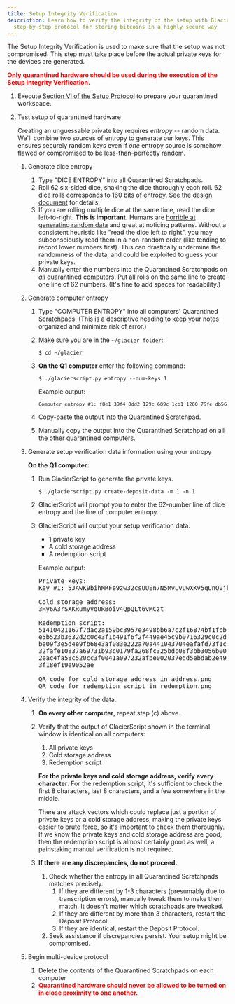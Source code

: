 ```yaml
---
title: Setup Integrity Verification
description: Learn how to verify the integrity of the setup with Glacier, the
  step-by-step protocol for storing bitcoins in a highly secure way
---
```


The Setup Integrity Verification is used to make sure that the setup was not compromised. This step
must take place before the actual private keys for the devices are generated.

**<span style="color: red;">Only quarantined hardware should be used during the execution of the Setup
Integrity Verification.</span>**

1. Execute [Section VI of the Setup Protocol](../setup/quarantined-workspace/) to
prepare your quarantined workspace.
2. Test setup of quarantined hardware

    Creating an unguessable private key requires
    *entropy* -- random data. We'll combine two sources of entropy to generate
    our keys. This ensures securely random keys even if *one* entropy source is
    somehow flawed or compromised to be less-than-perfectly random.

    1. Generate dice entropy
        1. Type "DICE ENTROPY" into all Quarantined Scratchpads.
        2. Roll 62 six-sided dice, shaking the dice thoroughly each roll.
        62 dice rolls corresponds to 160 bits of entropy. See the
        [design document](../design-doc/overview.md) for details.
        3. If you are rolling multiple dice at the same time, read the
        dice left-to-right. **This is important.** Humans are
        [horrible at generating random data](http://journals.plos.org/plosone/article?id=10.1371/journal.pone.0041531)
        and great at noticing patterns. Without a consistent heuristic like
        "read the dice left to right", you may subconsciously read them in a
        non-random order (like tending to record lower numbers first).
        This can drastically undermine the randomness of the data, and could be
        exploited to guess your private keys.
        4. Manually enter the <span class="danger">numbers</span> into the
        Quarantined Scratchpads on *all* quarantined computers. Put all rolls on
        the same line to create
        <span class="danger">one line of 62 numbers</span>. (It's fine to add
        spaces for readability.)


    2. Generate computer entropy    
        1. Type "COMPUTER ENTROPY" into all computers' Quarantined Scratchpads.
        (This is a descriptive heading to keep your notes organized and minimize
        risk of error.)
        2. Make sure you are in the `~/glacier folder`:
           ```
           $ cd ~/glacier
           ```
        3. **On the Q1 computer** enter the following command:
           ```
           $ ./glacierscript.py entropy --num-keys 1
           ```
           Example output:

           <pre><span class="danger" style="font-size: 11px;">Computer entropy #1: f8e1 39f4 8dd2 129c 689c 1cb1 1280 79fe db56 573f</span></pre>
        4. Copy-paste the output into the Quarantined Scratchpad.
        5. Manually copy the output into the Quarantined Scratchpad on all the other quarantined computers.


    3. Generate setup verification data information using your entropy

       **On the Q1 computer:**
        1. Run GlacierScript to generate the private keys.
           ```
           $ ./glacierscript.py create-deposit-data -m 1 -n 1
           ```
        2. GlacierScript will prompt you to enter the 62-number line of dice entropy and the line of computer entropy.
        3. GlacierScript will output your setup verification data:
            * 1 private key
            * A cold storage address
            * A redemption script

           Example output:

           <pre><span class="danger">Private keys:
           Key #1: 5JAwK9bihMRFe9zw32csUUEn7N5MvLvuwXKv5qUnQVjbthZyuwQ</span>

           <span class="warning" style="white-space: pre-wrap;">Cold storage address:
           3Hy6A3rSXKRumyVqURBoiv4QpQLt6vMCzt

           Redemption script:
           51410421167f7dac2a159bc3957e3498bb6a7c2f16874bf1fbbe5b523b3632d2c0c43f1b491f6f2f449ae45c9b0716329c0c2dbe09f3e5d4e9fb6843af083e222a70a441043704eafafd73f1c32fafe10837a69731b93c0179fa268fc325bdc08f3bb3056b002eac4fa58c520cc3f0041a097232afbe002037edd5ebdab2e493f18ef19e9052ae</span>

           QR code for cold storage address in address.png
           QR code for redemption script in redemption.png</pre>

    4. Verify the integrity of the data.
        1. **On every other computer**, repeat step (c) above.
        2. Verify that the output of GlacierScript shown in the terminal
        window is identical on all computers:
            1. <span class="danger">All private keys</span>
            2. <span class="warning">Cold storage address</span>
            3. <span class="warning">Redemption script</span>

            **For the private keys and cold storage address, verify every
            character**. For the redemption script, it's sufficient to check
            the first 8 characters, last 8 characters, and a few somewhere in
            the middle.

            There are attack vectors which could replace just a portion of private
            keys or a cold storage address, making the private keys easier to brute
            force, so it's important to check them thoroughly. If we know the private keys
            and cold storage address are good, then the redemption script is almost
            certainly good as well; a painstaking manual verification is not required.

        3. **If there are any discrepancies, do not proceed.**
            1. Check whether the entropy in all Quarantined Scratchpads matches
            precisely.
                1. If they are different by 1-3 characters (presumably due to
                transcription errors), manually tweak them to make them match.
                It doesn't matter which scratchpads are tweaked.
                2. If they are different by more than 3 characters, restart the
                Deposit Protocol.
                3. If they are identical, restart the Deposit Protocol.
            2. Seek assistance if discrepancies persist. Your setup might be compromised.

    5. Begin multi-device protocol
        1. Delete the contents of the Quarantined Scratchpads on each computer
        2. **<span style="color: red;">Quarantined hardware should never be allowed to be
        turned on in close proximity to one another.</span>**

